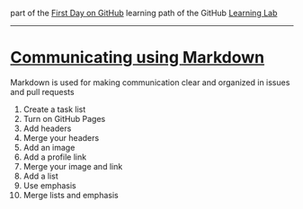 part of the [First Day on GitHub](https://lab.github.com/githubtraining/first-day-on-github) learning path of the GitHub [Learning Lab](https://lab.github.com/)  

---

# [Communicating using Markdown](https://lab.github.com/githubtraining/communicating-using-markdown)  

Markdown is used for making communication clear and organized in issues and pull requests  

1. Create a task list
1. Turn on GitHub Pages
1. Add headers
1. Merge your headers
1. Add an image
1. Add a profile link
1. Merge your image and link
1. Add a list
1. Use emphasis
1. Merge lists and emphasis
